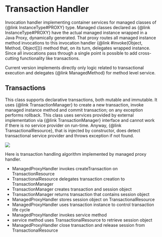 # Transaction Handler

Invocation handler implementing container services for managed classes of {@link InstanceType#PROXY} type. Managed classes declared as {@link InstanceType#PROXY} have the actual managed instance wrapped in a Java Proxy, dynamically generated. That proxy routes all managed instance method invocations to this invocation handler {@link #invoke(Object, Method, Object[])} method that, on its turn, delegates wrapped instance. Since all invocations pass through a single point is possible to add cross-cutting functionality like transactions.

Current version implements directly only logic related to transactional execution and delegates {@link ManagedMethod} for method level service.

## Transactions

This class supports declarative transactions, both mutable and immutable. It uses {@link TransactionManager} to create a new transaction, invoke managed instance method and commit transaction; on any exception performs rollback. This class uses services provided by external implementation via {@link TransactionManager} interface and cannot work if there is no service provider on run-time. Anyway, {@link TransactionalResource}, that is injected by constructor, does detect transactional service provider and throws exception if not found.

![](D:\docs\workspaces\js-lib\wtf\container\tiny-container\docs\transaction-handler.png)   


Here is transaction handling algorithm implemented by managed proxy handler.

- ManagedProxyHandler invokes createTransaction on TransactionResource
- TransactionalResource delegates transaction creation to TransactionManager
- TransactionManager creates transaction and session object
- TransactionManager returns transaction that contains session object
- ManagedProxyHandler stores session object on TransactionalResource
- ManagedProxyHandler uses transaction instance to control transaction life cycle
- ManagedProxyHandler invokes service method
- service method uses TransactionalResource to retrieve session object
- ManagedProxyHandler close transaction and release session from TransactionalResource
